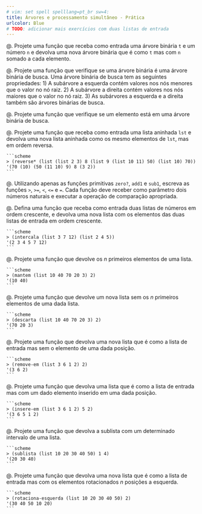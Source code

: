 ```yaml
---
# vim: set spell spelllang=pt_br sw=4:
title: Árvores e processamento simultâneo - Prática
urlcolor: Blue
# TODO: adicionar mais exercícios com duas listas de entrada
---
```


<!-- Árvores -->

@. Projete uma função que receba como entrada uma árvore binária `t` e um número `n` e devolva uma nova árvore binária que é como `t` mas com `n` somado a cada elemento.

@. Projete uma função que verifique se uma árvore binária é uma árvore binária de busca. Uma árvore binária de busca tem as seguintes propriedades: 1) A subárvore a esquerda contém valores nos nós menores que o valor no nó raiz. 2) A subárvore a direita contém valores nos nós maiores que o valor no nó raiz. 3) As subárvores a esquerda e a direita também são árvores binárias de busca.

@. Projete uma função que verifique se um elemento está em uma árvore binária de busca.

@. Projete uma função que receba como entrada uma lista aninhada `lst` e devolva uma nova lista aninhada como os mesmo elementos de `lst`, mas em ordem reversa.

    ```scheme
    > (reverse* (list (list 2 3) 8 (list 9 (list 10 11) 50) (list 10) 70))
    '(70 (10) (50 (11 10) 9) 8 (3 2))
    ```


<!-- Processamento simultâneo -->

@. Utilizando apenas as funções primitivas `zero?`, `add1` e `sub1`, escreva as funções `>`, `>=`, `<`, `<=` e `=`. Cada função deve receber como parâmetro dois números naturais e executar a operação de comparação apropriada.

@. Defina uma função que receba como entrada duas listas de números em ordem crescente, e devolva uma nova lista com os elementos das duas listas de entrada em ordem crescente.

    ```scheme
    > (intercala (list 3 7 12) (list 2 4 5))
    '(2 3 4 5 7 12)
    ```

@. Projete uma função que devolve os $n$ primeiros elementos de uma lista.

    ```scheme
    > (mantem (list 10 40 70 20 3) 2)
    '(10 40)
    ```

@. Projete uma função que devolve um nova lista sem os $n$ primeiros elementos de uma dada lista.

    ```scheme
    > (descarta (list 10 40 70 20 3) 2)
    '(70 20 3)
    ```

@. Projete uma função que devolva uma nova lista que é como a lista de entrada mas sem o elemento de uma dada posição.

    ```scheme
    > (remove-em (list 3 6 1 2) 2)
    '(3 6 2)
    ```

@. Projete uma função que devolva uma lista que é como a lista de entrada mas com um dado elemento inserido em uma dada posição.

    ```scheme
    > (insere-em (list 3 6 1 2) 5 2)
    '(3 6 5 1 2)
    ```

@. Projete uma função que devolva a sublista com um determinado intervalo de uma lista.

    ```scheme
    > (sublista (list 10 20 30 40 50) 1 4)
    '(20 30 40)
    ```

@. Projete uma função que devolva uma nova lista que é como a lista  de entrada mas com os elementos rotacionados $n$ posições a esquerda.

    ```scheme
    > (rotaciona-esquerda (list 10 20 30 40 50) 2)
    '(30 40 50 10 20)
    ```
